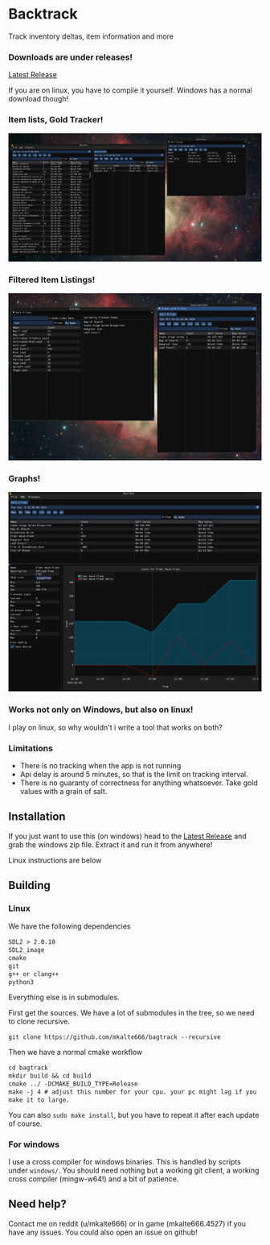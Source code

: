 # Backtrack

Track inventory deltas, item information and more 

### Downloads are under releases!
[Latest Release](https://github.com/mkalte666/bagtrack/releases/latest)

If you are on linux, you have to compile it yourself. Windows has a normal download though!

### Item lists, Gold Tracker!
![overview](doc/screenshots/overview.png)

### Filtered Item Listings!
![filter](doc/screenshots/filter.png)

### Graphs!
![graphs](doc/screenshots/graph.png)

### Works not only on Windows, but also on linux! 
I play on linux, so why wouldn't i write a tool that works on both? 

### Limitations 

 * There is no tracking when the app is not running
 * Api delay is around 5 minutes, so that is the limit on tracking interval. 
 * There is no guaranty of correctness for anything whatsoever. Take gold values with a grain of salt.
## Installation 

If you just want to use this (on windows) head to the [Latest Release](https://github.com/mkalte666/bagtrack/releases/latest) and grab the windows zip file. 
Extract it and run it from anywhere!

Linux instructions are below

## Building 

### Linux 
We have the following dependencies 

    SDL2 > 2.0.10
    SDL2_image 
    cmake
    git
    g++ or clang++
    python3
Everything else is in submodules. 

First get the sources. We have a lot of submodules in the tree, so we need to clone recursive. 

    git clone https://github.com/mkalte666/bagtrack --recursive 

Then we have a normal cmake workflow 
    
    cd bagtrack 
    mkdir build && cd build 
    cmake ../ -DCMAKE_BUILD_TYPE=Release 
    make -j 4 # adjust this number for your cpu. your pc might lag if you make it to large. 
    
You can also `sudo make install`, but you have to repeat it after each update of course.  

### For windows 
I use a cross compiler for windows binaries. This is handled by scripts under `windows/`. 
You should need nothing but a working git client, a working cross compiler (mingw-w64!) and a bit of patience.

## Need help? 
Contact me on reddit (u/mkalte666) or in game (mkalte666.4527) if you have any issues. 
You could also open an issue on github!